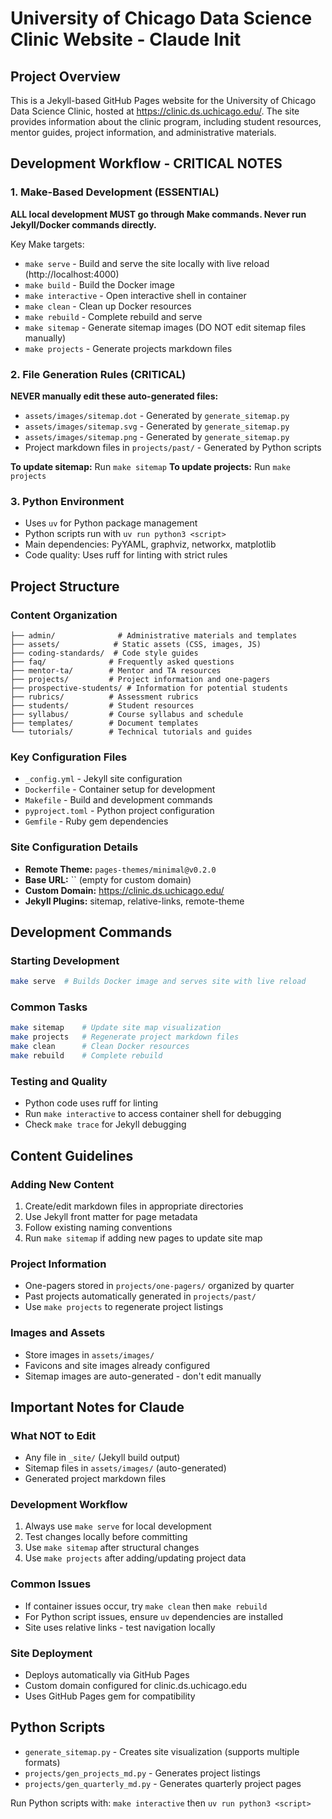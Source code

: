 # University of Chicago Data Science Clinic Website - Claude Init

## Project Overview
This is a Jekyll-based GitHub Pages website for the University of Chicago Data Science Clinic, hosted at https://clinic.ds.uchicago.edu/. The site provides information about the clinic program, including student resources, mentor guides, project information, and administrative materials.

## Development Workflow - CRITICAL NOTES

### 1. Make-Based Development (ESSENTIAL)
**ALL local development MUST go through Make commands. Never run Jekyll/Docker commands directly.**

Key Make targets:
- `make serve` - Build and serve the site locally with live reload (http://localhost:4000)
- `make build` - Build the Docker image
- `make interactive` - Open interactive shell in container
- `make clean` - Clean up Docker resources
- `make rebuild` - Complete rebuild and serve
- `make sitemap` - Generate sitemap images (DO NOT edit sitemap files manually)
- `make projects` - Generate projects markdown files

### 2. File Generation Rules (CRITICAL)
**NEVER manually edit these auto-generated files:**
- `assets/images/sitemap.dot` - Generated by `generate_sitemap.py`
- `assets/images/sitemap.svg` - Generated by `generate_sitemap.py` 
- `assets/images/sitemap.png` - Generated by `generate_sitemap.py`
- Project markdown files in `projects/past/` - Generated by Python scripts

**To update sitemap:** Run `make sitemap`
**To update projects:** Run `make projects`

### 3. Python Environment
- Uses `uv` for Python package management
- Python scripts run with `uv run python3 <script>`
- Main dependencies: PyYAML, graphviz, networkx, matplotlib
- Code quality: Uses ruff for linting with strict rules

## Project Structure

### Content Organization
```
├── admin/              # Administrative materials and templates
├── assets/            # Static assets (CSS, images, JS)
├── coding-standards/  # Code style guides
├── faq/              # Frequently asked questions
├── mentor-ta/        # Mentor and TA resources
├── projects/         # Project information and one-pagers
├── prospective-students/ # Information for potential students
├── rubrics/          # Assessment rubrics
├── students/         # Student resources
├── syllabus/         # Course syllabus and schedule
├── templates/        # Document templates
└── tutorials/        # Technical tutorials and guides
```

### Key Configuration Files
- `_config.yml` - Jekyll site configuration
- `Dockerfile` - Container setup for development
- `Makefile` - Build and development commands
- `pyproject.toml` - Python project configuration
- `Gemfile` - Ruby gem dependencies

### Site Configuration Details
- **Remote Theme:** `pages-themes/minimal@v0.2.0`
- **Base URL:** `` (empty for custom domain)
- **Custom Domain:** https://clinic.ds.uchicago.edu/
- **Jekyll Plugins:** sitemap, relative-links, remote-theme

## Development Commands

### Starting Development
```bash
make serve  # Builds Docker image and serves site with live reload
```

### Common Tasks
```bash
make sitemap    # Update site map visualization
make projects   # Regenerate project markdown files
make clean      # Clean Docker resources
make rebuild    # Complete rebuild
```

### Testing and Quality
- Python code uses ruff for linting
- Run `make interactive` to access container shell for debugging
- Check `make trace` for Jekyll debugging

## Content Guidelines

### Adding New Content
1. Create/edit markdown files in appropriate directories
2. Use Jekyll front matter for page metadata
3. Follow existing naming conventions
4. Run `make sitemap` if adding new pages to update site map

### Project Information
- One-pagers stored in `projects/one-pagers/` organized by quarter
- Past projects automatically generated in `projects/past/`
- Use `make projects` to regenerate project listings

### Images and Assets
- Store images in `assets/images/`
- Favicons and site images already configured
- Sitemap images are auto-generated - don't edit manually

## Important Notes for Claude

### What NOT to Edit
- Any file in `_site/` (Jekyll build output)
- Sitemap files in `assets/images/` (auto-generated)
- Generated project markdown files

### Development Workflow
1. Always use `make serve` for local development
2. Test changes locally before committing
3. Use `make sitemap` after structural changes
4. Use `make projects` after adding/updating project data

### Common Issues
- If container issues occur, try `make clean` then `make rebuild`
- For Python script issues, ensure `uv` dependencies are installed
- Site uses relative links - test navigation locally

### Site Deployment
- Deploys automatically via GitHub Pages
- Custom domain configured for clinic.ds.uchicago.edu
- Uses GitHub Pages gem for compatibility

## Python Scripts
- `generate_sitemap.py` - Creates site visualization (supports multiple formats)
- `projects/gen_projects_md.py` - Generates project listings
- `projects/gen_quarterly_md.py` - Generates quarterly project pages

Run Python scripts with: `make interactive` then `uv run python3 <script>`